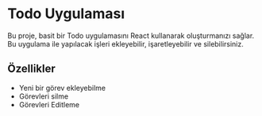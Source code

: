 # Todo Uygulaması

Bu proje, basit bir Todo uygulamasını React kullanarak oluşturmanızı sağlar. Bu uygulama ile yapılacak işleri ekleyebilir, işaretleyebilir ve silebilirsiniz.

## Özellikler

- Yeni bir görev ekleyebilme
- Görevleri silme
- Görevleri Editleme
